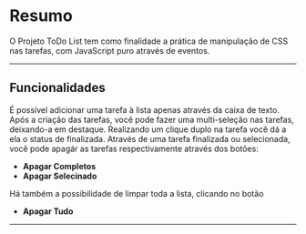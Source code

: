 # Resumo

O Projeto ToDo List tem como finalidade a prática de manipulação de CSS nas tarefas, com JavaScript puro através de eventos.

___

## Funcionalidades

É possível adicionar uma tarefa à lista apenas através da caixa de texto.
Após a criação das tarefas, você pode fazer uma multi-seleção nas tarefas, deixando-a em destaque.
Realizando um clique duplo na tarefa você dá a ela o status de finalizada.
Através de uma tarefa finalizada ou selecionada, você pode apagár as tarefas respectivamente através dos botões:
* <strong>Apagar Completos</strong>
* <strong>Apagar Selecinado</strong>

Há também a possibilidade de limpar toda a lista, clicando no botão
* <strong>Apagar Tudo</strong>
___
